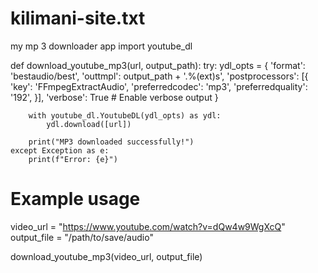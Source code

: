 # kilimani-site.txt
my mp 3 downloader app
import youtube_dl

def download_youtube_mp3(url, output_path):
    try:
        ydl_opts = {
            'format': 'bestaudio/best',
            'outtmpl': output_path + '.%(ext)s',
            'postprocessors': [{
                'key': 'FFmpegExtractAudio',
                'preferredcodec': 'mp3',
                'preferredquality': '192',
            }],
            'verbose': True  # Enable verbose output
        }

        with youtube_dl.YoutubeDL(ydl_opts) as ydl:
            ydl.download([url])

        print("MP3 downloaded successfully!")
    except Exception as e:
        print(f"Error: {e}")

# Example usage
video_url = "https://www.youtube.com/watch?v=dQw4w9WgXcQ"
output_file = "/path/to/save/audio"

download_youtube_mp3(video_url, output_file)
